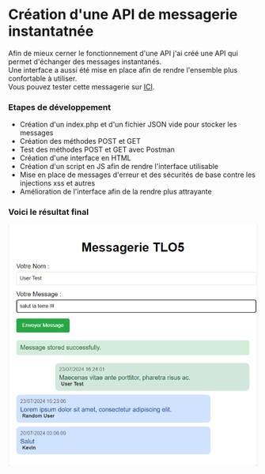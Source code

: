 # Création d'une API de messagerie instantatnée
Afin de mieux cerner le fonctionnement d'une API j'ai créé une API qui permet d'échanger des messages instantanés.<br/>
Une interface a aussi été mise en place afin de rendre l'ensemble plus confortable à utiliser.<br/>
Vous pouvez tester cette messagerie sur [ICI](https://kevinrajon.fr/messagerie).
### Etapes de développement
  - Création d'un index.php et d'un fichier JSON vide pour stocker les messages 
  - Création des méthodes POST et GET 
  - Test des méthodes POST et GET avec Postman
  - Création d'une interface en HTML
  - Création d'un script en JS afin de rendre l'interface utilisable
  - Mise en place de messages d'erreur et des sécurités de base contre les injections xss et autres
  - Amélioration de l'interface afin de la rendre plus attrayante
### Voici le résultat final 
![](img/messagerie.png)
